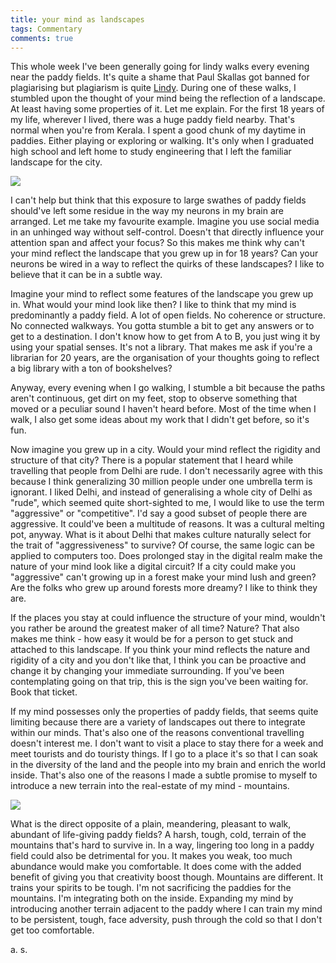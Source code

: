 ```yaml
---
title: your mind as landscapes
tags: Commentary
comments: true
---
```



This whole week I've been generally going for lindy walks every evening near the paddy fields. It's quite a shame that Paul Skallas got banned for plagiarising but plagiarism is quite [Lindy](https://en.wikipedia.org/wiki/Lindy_effect). During one of these walks, I stumbled upon the thought of your mind being the reflection of a landscape. At least having some properties of it. Let me explain. For the first 18 years of my life, wherever I lived, there was a huge paddy field nearby. That's normal when you're from Kerala. I spent a good chunk of my daytime in paddies. Either playing or exploring or walking. It's only when I graduated high school and left home to study engineering that I left the familiar landscape for the city.


![](https://i.imgur.com/KYOkhnp.png)


I can't help but think that this exposure to large swathes of paddy fields should've left some residue in the way my neurons in my brain are arranged. Let me take my favourite example. Imagine you use social media in an unhinged way without self-control. Doesn't that directly influence your attention span and affect your focus? So this makes me think why can't your mind reflect the landscape that you grew up in for 18 years? Can your neurons be wired in a way to reflect the quirks of these landscapes? I like to believe that it can be in a subtle way.


Imagine your mind to reflect some features of the landscape you grew up in. What would your mind look like then? I like to think that my mind is predominantly a paddy field. A lot of open fields. No coherence or structure. No connected walkways. You gotta stumble a bit to get any answers or to get to a destination. I don't know how to get from A to B, you just wing it by using your spatial senses. It's not a library. That makes me ask if you're a librarian for 20 years, are the organisation of your thoughts going to reflect a big library with a ton of bookshelves?


Anyway, every evening when I go walking, I stumble a bit because the paths aren't continuous, get dirt on my feet, stop to observe something that moved or a peculiar sound I haven't heard before. Most of the time when I walk, I also get some ideas about my work that I didn't get before, so it's fun.


Now imagine you grew up in a city. Would your mind reflect the rigidity and structure of that city? There is a popular statement that I heard while travelling that people from Delhi are rude. I don't necessarily agree with this because I think generalizing 30 million people under one umbrella term is ignorant. I liked Delhi, and instead of generalising a whole city of Delhi as "rude", which seemed quite short-sighted to me, I would like to use the term "aggressive" or "competitive". I'd say a good subset of people there are aggressive. It could've been a multitude of reasons. It was a cultural melting pot, anyway. What is it about Delhi that makes culture naturally select for the trait of "aggressiveness" to survive? Of course, the same logic can be applied to computers too. Does prolonged stay in the digital realm make the nature of your mind look like a digital circuit? If a city could make you "aggressive" can't growing up in a forest make your mind lush and green? Are the folks who grew up around forests more dreamy? I like to think they are.


If the places you stay at could influence the structure of your mind, wouldn't you rather be around the greatest maker of all time? Nature? That also makes me think - how easy it would be for a person to get stuck and attached to this landscape. If you think your mind reflects the nature and rigidity of a city and you don't like that, I think you can be proactive and change it by changing your immediate surrounding. If you've been contemplating going on that trip, this is the sign you've been waiting for. Book that ticket.


If my mind possesses only the properties of paddy fields, that seems quite limiting because there are a variety of landscapes out there to integrate within our minds. That's also one of the reasons conventional travelling doesn't interest me. I don't want to visit a place to stay there for a week and meet tourists and do touristy things. If I go to a place it's so that I can soak in the diversity of the land and the people into my brain and enrich the world inside. That's also one of the reasons I made a subtle promise to myself to introduce a new terrain into the real-estate of my mind - mountains.

![](https://i.imgur.com/8deAb1F.png)

What is the direct opposite of a plain, meandering, pleasant to walk, abundant of life-giving paddy fields? A harsh, tough, cold, terrain of the mountains that's hard to survive in. In a way, lingering too long in a paddy field could also be detrimental for you. It makes you weak, too much abundance would make you comfortable. It does come with the added benefit of giving you that creativity boost though. Mountains are different. It trains your spirits to be tough. I'm not sacrificing the paddies for the mountains. I'm integrating both on the inside. Expanding my mind by introducing another terrain adjacent to the paddy where I can train my mind to be persistent, tough, face adversity, push through the cold so that I don't get too comfortable.



a. s.